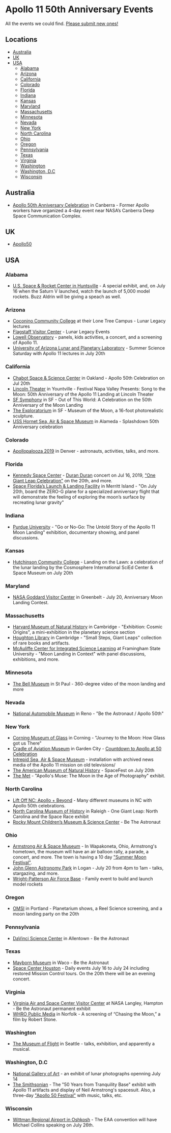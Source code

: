 # Apollo 11 50th Anniversary Events

All the events we could find. [Please submit new ones!](https://twitter.com/orbitalindex)

## Locations

<!-- Start TOC (do not remove me) -->

* [Australia](#australia)
* [UK](#uk)
* [USA](#usa)
  * [Alabama](#alabama)
  * [Arizona](#arizona)
  * [California](#california)
  * [Colorado](#colorado)
  * [Florida](#florida)
  * [Indiana](#indiana)
  * [Kansas](#kansas)
  * [Maryland](#maryland)
  * [Massachusetts](#massachusetts)
  * [Minnesota](#minnesota)
  * [Nevada](#nevada)
  * [New York](#new-york)
  * [North Carolina](#north-carolina)
  * [Ohio](#ohio)
  * [Oregon](#oregon)
  * [Pennsylvania](#pennsylvania)
  * [Texas](#texas)
  * [Virginia](#virginia)
  * [Washington](#washington)
  * [Washington, D.C](#washington-dc)
  * [Wisconsin](#wisconsin)

<!-- End TOC (do not remove me) -->


<!-- Start Links (do not remove me) -->


## Australia

* [Apollo 50th Anniversary Celebration](https://apollo11anniversary.jsaxon.org/anniversary-timeline/) in Canberra - Former Apollo workers have organized a 4-day event near NASA’s Canberra Deep Space Communication Complex.

## UK

* [Apollo50](https://apollo50.co.uk/)

## USA

### Alabama

* [U.S. Space & Rocket Center in Huntsville](https://www.rocketcenter.com/calendar/2019-02-16/apollo-when-we-went-moon) - A special exhibit, and, on July 16 when the Saturn V launched, watch the launch of 5,000 model rockets. Buzz Aldrin will be giving a speach as well.

### Arizona

* [Coconino Community College](https://www.flagstaffarizona.org/lunarlegacy/) at their Lone Tree Campus - Lunar Legacy lectures
* [Flagstaff Visitor Center](https://www.flagstaffarizona.org/lunarlegacy/events/) - Lunar Legacy Events
* [Lowell Observatory](https://lowell.edu/event/lowells-lunar-legacy-celebration/?instance_id=1080) - panels, kids activities, a concert, and a screening of Apollo 11.
* [University of Arizona Lunar and Planetary Laboratory](https://www.lpl.arizona.edu/) - Summer Science Saturday with Apollo 11 lectures in July 20th

### California

* [Chabot Space & Science Center](https://www.510families.com/calendar/apollo-50th-celebration/) in Oakland - Apollo 50th Celebration on Jul 20th
* [Lincoln Theater](https://visitcalistoga.com/event/festival-napa-valley-presents-song-moon-50th-anniversary-apollo-11-landing-lincoln-theater/) in Yountville - Festival Napa Valley Presents: Song to the Moon: 50th Anniversary of the Apollo 11 Landing at Lincoln Theater
* [SF Symphony](https://dothebay.com/events/2019/7/19/out-of-this-worlda-celebration-on-the-50th-anniversary-of-the-moon-landing) in SF - Out of This World: A Celebration on the 50th Anniversary of the Moon Landing
* [The Exploratorium](https://www.exploratorium.edu/visit/calendar/museum-moon) in SF - Museum of the Moon, a 16-foot photorealistic sculpture.
* [USS Hornet Sea, Air & Space Museum](https://www.uss-hornet.org/splashdown50/) in Alameda - Splashdown 50th Anniversary celebration

### Colorado

* [Apollopalooza 2019](https://wingsmuseum.org/wp-content/uploads/2018/05/Apollopalooza-one-pager-low-res.pdf) in Denver - astronauts, activities, talks, and more.

### Florida

* [Kennedy Space Center](https://www.kennedyspacecenter.com/landing-pages/apollo-50th) - [Duran Duran](https://www.kennedyspacecenter.com/launches-and-events/events-calendar/2019/july/event-apollo-11-concert-with-duran-duran) concert on Jul 16, 2019, ["One Giant Leap Celebration"](https://www.kennedyspacecenter.com/launches-and-events/events-calendar/2019/july/apollo-11-moon-landing) on the 20th, and more.
* [Space Florida’s Launch & Landing Facility](https://www.gozerog.com/index.cfm?fuseaction=Bring_ZERO-G_to_Your_City!.welcome) in Merritt Island - "On July 20th, board the ZERO-G plane for a specialized anniversary flight that will demonstrate the feeling of exploring the moon’s surface by recreating lunar gravity"

### Indiana

* [Purdue University](https://www.purdue.edu/newsroom/releases/2019/Q1/take-a-closer-look-at-neil-armstrongs-giant-leaps-through-new-apollo-exhibition.html) - "Go or No-Go: The Untold Story of the Apollo 11 Moon Landing" exhibition, documentary showing, and panel discussions.

### Kansas

* [Hutchinson Community College](https://cosmo.org/news-and-events/calendar/2019/07/?view=calendar) - Landing on the Lawn: a celebration of the lunar landing by the Cosmosphere International SciEd Center & Space Museum on July 20th

### Maryland

* [NASA Goddard Visitor Center](https://www.narhams.org/) in Greenbelt - July 20, Anniversary Moon Landing Contest.

### Massachusetts

* [Harvard Museum of Natural History](https://community.harvard.edu/event/exhibition-cosmic-origins) in Cambridge - "Exhibition: Cosmic Origins", a mini-exhibition in the planetary science section
* [Houghton Library](https://library.harvard.edu/events/small-steps-giant-leaps) in Cambridge - "Small Steps, Giant Leaps" collection of rare books and artifacts.
* [McAuliffe Center for Integrated Science Learning](https://moon-landing.org/) at Framingham State University - "Moon Landing in Context" with panel discussions, exhibitions, and more.

### Minnesota

* [The Bell Museum](https://www.bellmuseum.umn.edu/apollo50/) in St Paul - 360-degree video of the moon landing and more

### Nevada

* [National Automobile Museum](https://www.automuseum.org/?exhibition=be-the-astronaut) in Reno - "Be the Astronaut / Apollo 50th"

### New York

* [Corning Museum of Glass](https://www.cmog.org/collection/exhibitions/journey-moon-how-glass-got-us-there) in Corning - "Journey to the Moon: How Glass got us There"
* [Cradle of Aviation Museum](https://www.cradleofaviation.org/plan_your_visit/apollo/space-exhibit.html) in Garden City - [Countdown to Apollo at 50 Celebration](https://www.cradleofaviation.org/plan_your_visit/apollo/countdown-to-apollo-at-50.html)
* [Intrepid Sea, Air & Space Museum](https://www.intrepidmuseum.org/apollo) - installation with archived news media of the Apollo 11 mission on old televisions/
* [The American Museum of Natural History](https://www.amnh.org/calendar/spacefest) - SpaceFest on July 20th
* [The Met](https://www.metmuseum.org/exhibitions/listings/2019/apollos-muse-moon-photography) - "Apollo's Muse: The Moon in the Age of Photography" exhibit.

### North Carolina

* [Lift Off NC: Apollo + Beyond](https://www.ncsciencefestival.org/liftoffnc) - Many different museums in NC with Apollo 50th celebrations.
* [North Carolina Museum of History](https://www.ncmuseumofhistory.org/exhibits/one-giant-leap) in Raleigh - One Giant Leap: North Carolina and the Space Race exhibit
* [Rocky Mount Children’s Museum & Science Center](https://imperialcentre.org/2019/01/24/now-display-astronaut/) - Be The Astronaut

### Ohio

* [Armstrong Air & Space Museum](https://www.firstonthemoon.org/anniversary-celebration) - In Wapakoneta, Ohio, Armstrong's hometown, the museum will have an air balloon rally, a parade, a concert, and more. The town is having a 10 day ["Summer Moon Festival"](http://summermoonfestival.com/).
* [John Glenn Astronomy Park](https://www.facebook.com/events/2018723401582013/) in Logan - July 20 from 4pm to 1am - talks, stargazing, and more.
* [Wright-Patterson Air Force Base](https://www.nationalmuseum.af.mil/) - Family event to build and launch model rockets

### Oregon

* [OMSI](https://omsi.edu/) in Portland - Planetarium shows, a Reel Science screening, and a moon landing party on the 20th

### Pennsylvania

* [DaVinci Science Center](https://www.davincisciencecenter.org/be-the-astronaut/) in Allentown - Be the Astronaut

### Texas

* [Mayborn Museum](https://www.baylor.edu/mayborn/index.php?id=932031) in Waco - Be the Astronaut
* [Space Center Houston](https://spacecenter.org/apollo-50/apollo-anniversary-celebration/) - Daily events July 16 to July 24 including restored Mission Control tours. On the 20th there will be an evening concert.

### Virginia

* [Virginia Air and Space Center Visitor Center](https://www.vasc.org/exhibit/be-the-astronaut/) at NASA Langley, Hampton - Be the Astronaut permanent exhibit
* [WHRO Public Media](https://www.eventbrite.com/e/chasing-the-moon-screening-tickets-60780438929) in Norfolk - A screening of “Chasing the Moon,” a film by Robert Stone.

### Washington

* [The Museum of Flight](https://www.museumofflight.org/Plan-Your-Visit/Calendar-of-Events?t=9%2F30%2F2019&p=1&filter=4945&lT=-1#filterArea) in Seattle - talks, exhibition, and apparently a musical.

### Washington, D.C

* [National Gallery of Art](https://www.nga.gov/press/exh/5079.html) - an exhibit of lunar photographs openning July 14
* [The Smithsonian](https://airandspace.si.edu/exhibitions/50-years-tranquility-base) - The "50 Years from Tranquility Base" exhibit with Apollo 11 artifacts and display of Neil Armstrong's spacesuit. Also, a three-day ["Apollo 50 Festival"](https://airandspace.si.edu/apollo-50-festival) with music, talks, etc.

### Wisconsin

* [Wittman Regional Airport in Oshkosh](https://www.eaa.org/airventure/eaa-airventure-news-and-multimedia/eaa-airventure-news/eaa-airventure-oshkosh/04-02-2019-Astronaut-Michael-Collins-to-Highlight-Apollo-11-50th-Anniversary-at-AirVenture-2019) - The EAA convention will have Michael Collins speaking on July 26th.

<!-- End Links (do not remove me) -->


